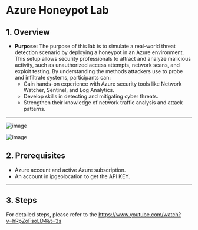 # Azure Honeypot Lab

## 1. Overview

- **Purpose:** The purpose of this lab is to simulate a real-world threat detection scenario by deploying a honeypot in an Azure environment. This setup allows security professionals to attract and analyze malicious activity, such as unauthorized access attempts, network scans, and exploit testing. By understanding the methods attackers use to probe and infiltrate systems, participants can:
  - Gain hands-on experience with Azure security tools like Network Watcher, Sentinel, and Log Analytics.
  - Develop skills in detecting and mitigating cyber threats.
  - Strengthen their knowledge of network traffic analysis and attack patterns.
---

![image](https://github.com/user-attachments/assets/1a1c73b0-8a07-459d-9993-221162812b81)

![image](https://github.com/user-attachments/assets/3b2e5524-92be-48b1-94cf-a2a350f2d641)


## 2. Prerequisites

- Azure account and active Azure subscription.
- An account in ipgeolocation to get the API KEY.

---

## 3. Steps

For detailed steps, please refer to the https://www.youtube.com/watch?v=hRpZoFsoLD4&t=3s




